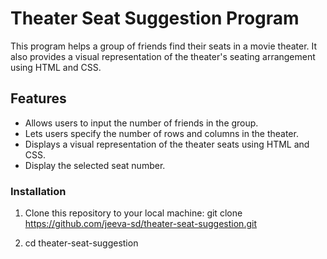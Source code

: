 # Theater Seat Suggestion Program

This program helps a group of friends find their seats in a movie theater. It also provides a visual representation of the theater's seating arrangement using HTML and CSS.

## Features

- Allows users to input the number of friends in the group.
- Lets users specify the number of rows and columns in the theater.
- Displays a visual representation of the theater seats using HTML and CSS.
- Display the selected seat number.

### Installation

1. Clone this repository to your local machine: 
git clone https://github.com/jeeva-sd/theater-seat-suggestion.git

2. cd theater-seat-suggestion
